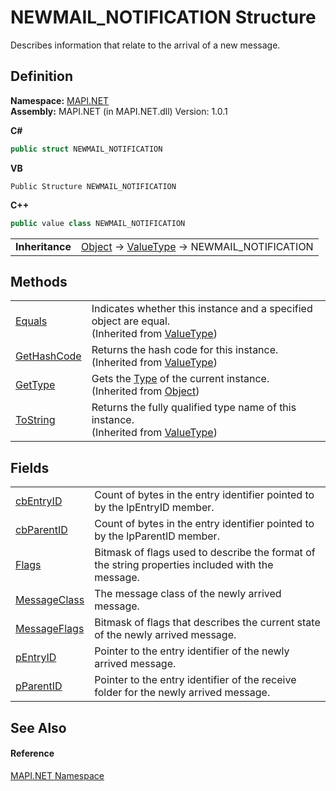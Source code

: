 # NEWMAIL_NOTIFICATION Structure


Describes information that relate to the arrival of a new message.



## Definition
**Namespace:** <a href="N_MAPI_NET.md">MAPI.NET</a>  
**Assembly:** MAPI.NET (in MAPI.NET.dll) Version: 1.0.1

**C#**
``` C#
public struct NEWMAIL_NOTIFICATION
```
**VB**
``` VB
Public Structure NEWMAIL_NOTIFICATION
```
**C++**
``` C++
public value class NEWMAIL_NOTIFICATION
```

<table><tr><td><strong>Inheritance</strong></td><td><a href="https://learn.microsoft.com/dotnet/api/system.object" target="_blank" rel="noopener noreferrer">Object</a>  →  <a href="https://learn.microsoft.com/dotnet/api/system.valuetype" target="_blank" rel="noopener noreferrer">ValueType</a>  →  NEWMAIL_NOTIFICATION</td></tr>
</table>



## Methods
<table>
<tr>
<td><a href="https://learn.microsoft.com/dotnet/api/system.valuetype.equals#system-valuetype-equals(system-object)" target="_blank" rel="noopener noreferrer">Equals</a></td>
<td>Indicates whether this instance and a specified object are equal.<br />(Inherited from <a href="https://learn.microsoft.com/dotnet/api/system.valuetype" target="_blank" rel="noopener noreferrer">ValueType</a>)</td></tr>
<tr>
<td><a href="https://learn.microsoft.com/dotnet/api/system.valuetype.gethashcode#system-valuetype-gethashcode" target="_blank" rel="noopener noreferrer">GetHashCode</a></td>
<td>Returns the hash code for this instance.<br />(Inherited from <a href="https://learn.microsoft.com/dotnet/api/system.valuetype" target="_blank" rel="noopener noreferrer">ValueType</a>)</td></tr>
<tr>
<td><a href="https://learn.microsoft.com/dotnet/api/system.object.gettype#system-object-gettype" target="_blank" rel="noopener noreferrer">GetType</a></td>
<td>Gets the <a href="https://learn.microsoft.com/dotnet/api/system.type" target="_blank" rel="noopener noreferrer">Type</a> of the current instance.<br />(Inherited from <a href="https://learn.microsoft.com/dotnet/api/system.object" target="_blank" rel="noopener noreferrer">Object</a>)</td></tr>
<tr>
<td><a href="https://learn.microsoft.com/dotnet/api/system.valuetype.tostring#system-valuetype-tostring" target="_blank" rel="noopener noreferrer">ToString</a></td>
<td>Returns the fully qualified type name of this instance.<br />(Inherited from <a href="https://learn.microsoft.com/dotnet/api/system.valuetype" target="_blank" rel="noopener noreferrer">ValueType</a>)</td></tr>
</table>

## Fields
<table>
<tr>
<td><a href="F_MAPI_NET_NEWMAIL_NOTIFICATION_cbEntryID.md">cbEntryID</a></td>
<td>Count of bytes in the entry identifier pointed to by the lpEntryID member.</td></tr>
<tr>
<td><a href="F_MAPI_NET_NEWMAIL_NOTIFICATION_cbParentID.md">cbParentID</a></td>
<td>Count of bytes in the entry identifier pointed to by the lpParentID member.</td></tr>
<tr>
<td><a href="F_MAPI_NET_NEWMAIL_NOTIFICATION_Flags.md">Flags</a></td>
<td>Bitmask of flags used to describe the format of the string properties included with the message.</td></tr>
<tr>
<td><a href="F_MAPI_NET_NEWMAIL_NOTIFICATION_MessageClass.md">MessageClass</a></td>
<td>The message class of the newly arrived message.</td></tr>
<tr>
<td><a href="F_MAPI_NET_NEWMAIL_NOTIFICATION_MessageFlags.md">MessageFlags</a></td>
<td>Bitmask of flags that describes the current state of the newly arrived message.</td></tr>
<tr>
<td><a href="F_MAPI_NET_NEWMAIL_NOTIFICATION_pEntryID.md">pEntryID</a></td>
<td>Pointer to the entry identifier of the newly arrived message.</td></tr>
<tr>
<td><a href="F_MAPI_NET_NEWMAIL_NOTIFICATION_pParentID.md">pParentID</a></td>
<td>Pointer to the entry identifier of the receive folder for the newly arrived message.</td></tr>
</table>

## See Also


#### Reference
<a href="N_MAPI_NET.md">MAPI.NET Namespace</a>  
